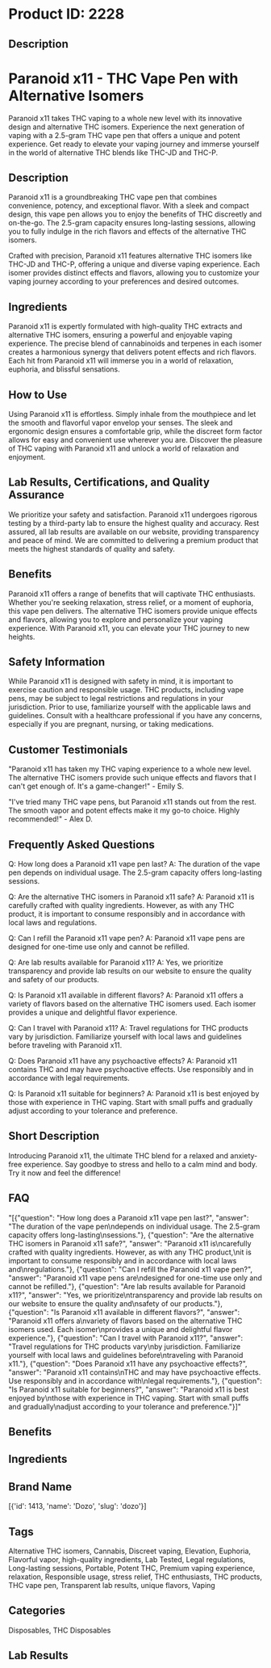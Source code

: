 # Product ID: 2228
## Description
<h1>Paranoid x11 - THC Vape Pen with Alternative Isomers</h1>
<p>Paranoid x11 takes THC vaping to a whole new level with its innovative design and alternative THC isomers. Experience the next generation of vaping with a 2.5-gram THC vape pen that offers a unique and potent experience. Get ready to elevate your vaping journey and immerse yourself in the world of alternative THC blends like THC-JD and THC-P.</p>
<h2>Description</h2>
<p>Paranoid x11 is a groundbreaking THC vape pen that combines convenience, potency, and exceptional flavor. With a sleek and compact design, this vape pen allows you to enjoy the benefits of THC discreetly and on-the-go. The 2.5-gram capacity ensures long-lasting sessions, allowing you to fully indulge in the rich flavors and effects of the alternative THC isomers.</p>
<p>Crafted with precision, Paranoid x11 features alternative THC isomers like THC-JD and THC-P, offering a unique and diverse vaping experience. Each isomer provides distinct effects and flavors, allowing you to customize your vaping journey according to your preferences and desired outcomes.</p>
<h2>Ingredients</h2>
<p>Paranoid x11 is expertly formulated with high-quality THC extracts and alternative THC isomers, ensuring a powerful and enjoyable vaping experience. The precise blend of cannabinoids and terpenes in each isomer creates a harmonious synergy that delivers potent effects and rich flavors. Each hit from Paranoid x11 will immerse you in a world of relaxation, euphoria, and blissful sensations.</p>
<h2>How to Use</h2>
<p>Using Paranoid x11 is effortless. Simply inhale from the mouthpiece and let the smooth and flavorful vapor envelop your senses. The sleek and ergonomic design ensures a comfortable grip, while the discreet form factor allows for easy and convenient use wherever you are. Discover the pleasure of THC vaping with Paranoid x11 and unlock a world of relaxation and enjoyment.</p>
<h2>Lab Results, Certifications, and Quality Assurance</h2>
<p>We prioritize your safety and satisfaction. Paranoid x11 undergoes rigorous testing by a third-party lab to ensure the highest quality and accuracy. Rest assured, all lab results are available on our website, providing transparency and peace of mind. We are committed to delivering a premium product that meets the highest standards of quality and safety.</p>
<h2>Benefits</h2>
<p>Paranoid x11 offers a range of benefits that will captivate THC enthusiasts. Whether you're seeking relaxation, stress relief, or a moment of euphoria, this vape pen delivers. The alternative THC isomers provide unique effects and flavors, allowing you to explore and personalize your vaping experience. With Paranoid x11, you can elevate your THC journey to new heights.</p>
<h2>Safety Information</h2>
<p>While Paranoid x11 is designed with safety in mind, it is important to exercise caution and responsible usage. THC products, including vape pens, may be subject to legal restrictions and regulations in your jurisdiction. Prior to use, familiarize yourself with the applicable laws and guidelines. Consult with a healthcare professional if you have any concerns, especially if you are pregnant, nursing, or taking medications.</p>
<h2>Customer Testimonials</h2>
<p>"Paranoid x11 has taken my THC vaping experience to a whole new level. The alternative THC isomers provide such unique effects and flavors that I can't get enough of. It's a game-changer!" - Emily S.</p>
<p>"I've tried many THC vape pens, but Paranoid x11 stands out from the rest. The smooth vapor and potent effects make it my go-to choice. Highly recommended!" - Alex D.</p>
<h2>Frequently Asked Questions</h2>
<p>Q: How long does a Paranoid x11 vape pen last? A: The duration of the vape pen depends on individual usage. The 2.5-gram capacity offers long-lasting sessions.</p>
<p>Q: Are the alternative THC isomers in Paranoid x11 safe? A: Paranoid x11 is carefully crafted with quality ingredients. However, as with any THC product, it is important to consume responsibly and in accordance with local laws and regulations.</p>
<p>Q: Can I refill the Paranoid x11 vape pen? A: Paranoid x11 vape pens are designed for one-time use only and cannot be refilled.</p>
<p>Q: Are lab results available for Paranoid x11? A: Yes, we prioritize transparency and provide lab results on our website to ensure the quality and safety of our products.</p>
<p>Q: Is Paranoid x11 available in different flavors? A: Paranoid x11 offers a variety of flavors based on the alternative THC isomers used. Each isomer provides a unique and delightful flavor experience.</p>
<p>Q: Can I travel with Paranoid x11? A: Travel regulations for THC products vary by jurisdiction. Familiarize yourself with local laws and guidelines before traveling with Paranoid x11.</p>
<p>Q: Does Paranoid x11 have any psychoactive effects? A: Paranoid x11 contains THC and may have psychoactive effects. Use responsibly and in accordance with legal requirements.</p>
<p>Q: Is Paranoid x11 suitable for beginners? A: Paranoid x11 is best enjoyed by those with experience in THC vaping. Start with small puffs and gradually adjust according to your tolerance and preference.</p>

## Short Description
<p>Introducing Paranoid x11, the ultimate THC blend for a relaxed and anxiety-free experience. Say goodbye to stress and hello to a calm mind and body. Try it now and feel the difference!</p>

## FAQ
"[{\"question\": \"How long does a Paranoid x11 vape pen last?\", \"answer\": \"The duration of the vape pen\\ndepends on individual usage. The 2.5-gram capacity offers long-lasting\\nsessions.\"}, {\"question\": \"Are the alternative THC isomers in Paranoid x11 safe?\", \"answer\": \"Paranoid x11 is\\ncarefully crafted with quality ingredients. However, as with any THC product,\\nit is important to consume responsibly and in accordance with local laws and\\nregulations.\"}, {\"question\": \"Can I refill the Paranoid x11 vape pen?\", \"answer\": \"Paranoid x11 vape pens are\\ndesigned for one-time use only and cannot be refilled.\"}, {\"question\": \"Are lab results available for Paranoid x11?\", \"answer\": \"Yes, we prioritize\\ntransparency and provide lab results on our website to ensure the quality and\\nsafety of our products.\"}, {\"question\": \"Is Paranoid x11 available in different flavors?\", \"answer\": \"Paranoid x11 offers a\\nvariety of flavors based on the alternative THC isomers used. Each isomer\\nprovides a unique and delightful flavor experience.\"}, {\"question\": \"Can I travel with Paranoid x11?\", \"answer\": \"Travel regulations for THC products vary\\nby jurisdiction. Familiarize yourself with local laws and guidelines before\\ntraveling with Paranoid x11.\"}, {\"question\": \"Does Paranoid x11 have any psychoactive effects?\", \"answer\": \"Paranoid x11 contains\\nTHC and may have psychoactive effects. Use responsibly and in accordance with\\nlegal requirements.\"}, {\"question\": \"Is Paranoid x11 suitable for beginners?\", \"answer\": \"Paranoid x11 is best enjoyed by\\nthose with experience in THC vaping. Start with small puffs and gradually\\nadjust according to your tolerance and preference.\"}]"
## Benefits

## Ingredients

## Brand Name
[{'id': 1413, 'name': 'Dozo', 'slug': 'dozo'}]
## Tags
Alternative THC isomers, Cannabis, Discreet vaping, Elevation, Euphoria, Flavorful vapor, high-quality ingredients, Lab Tested, Legal regulations, Long-lasting sessions, Portable, Potent THC, Premium vaping experience, relaxation, Responsible usage, stress relief, THC enthusiasts, THC products, THC vape pen, Transparent lab results, unique flavors, Vaping
## Categories
Disposables, THC Disposables
## Lab Results


